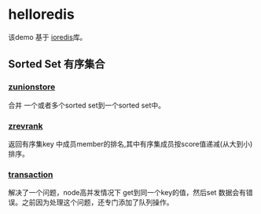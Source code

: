 # helloredis

该demo 基于 [ioredis](https://github.com/luin/ioredis)库。

## Sorted Set 有序集合
### [zunionstore](sortedset/zunionstore/index.md)

合并 一个或者多个sorted set到一个sorted set中。

### [zrevrank](sortedset/zrevrank/index.md)

返回有序集key 中成员member的排名,其中有序集成员按score值递减(从大到小)排序。


### [transaction](transaction/index.md)
解决了一个问题，node高并发情况下 get到同一个key的值，然后set 数据会有错误。之前因为处理这个问题，还专门添加了队列操作。

